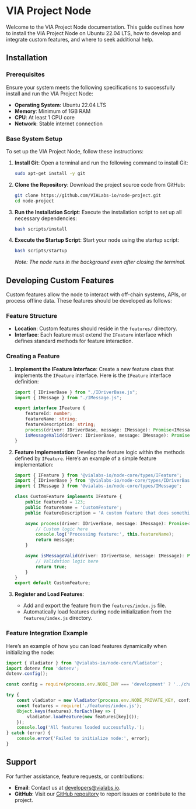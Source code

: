 # VIA Project Node

Welcome to the VIA Project Node documentation. This guide outlines how to install the VIA Project Node on Ubuntu 22.04 LTS, how to develop and integrate custom features, and where to seek additional help.

## Installation

### Prerequisites
Ensure your system meets the following specifications to successfully install and run the VIA Project Node:
- **Operating System**: Ubuntu 22.04 LTS
- **Memory**: Minimum of 1GB RAM
- **CPU**: At least 1 CPU core
- **Network**: Stable internet connection

### Base System Setup
To set up the VIA Project Node, follow these instructions:

1. **Install Git**:
   Open a terminal and run the following command to install Git:
   ```bash
   sudo apt-get install -y git
   ```

2. **Clone the Repository**:
   Download the project source code from GitHub:
   ```bash
   git clone https://github.com/VIALabs-io/node-project.git
   cd node-project
   ```

3. **Run the Installation Script**:
   Execute the installation script to set up all necessary dependencies:
   ```bash
   bash scripts/install
   ```

4. **Execute the Startup Script**:
   Start your node using the startup script:
   ```bash
   bash scripts/startup
   ```
   *Note: The node runs in the background even after closing the terminal.*

## Developing Custom Features

Custom features allow the node to interact with off-chain systems, APIs, or process offline data. These features should be developed as follows:

### Feature Structure
- **Location**: Custom features should reside in the `features/` directory.
- **Interface**: Each feature must extend the `IFeature` interface which defines standard methods for feature interaction.

### Creating a Feature
1. **Implement the IFeature Interface**:
   Create a new feature class that implements the `IFeature` interface. Here is the `IFeature` interface definition:
   ```typescript
   import { IDriverBase } from "./IDriverBase.js";
   import { IMessage } from "./IMessage.js";

   export interface IFeature {
       featureId: number;
       featureName: string;
       featureDescription: string;
       process(driver: IDriverBase, message: IMessage): Promise<IMessage>;
       isMessageValid(driver: IDriverBase, message: IMessage): Promise<boolean>;
   }
   ```

2. **Feature Implementation**:
   Develop the feature logic within the methods defined by `IFeature`. Here’s an example of a simple feature implementation:
   ```typescript
   import { IFeature } from '@vialabs-io/node-core/types/IFeature';
   import { IDriverBase } from '@vialabs-io/node-core/types/IDriverBase';
   import { IMessage } from '@vialabs-io/node-core/types/IMessage';

   class CustomFeature implements IFeature {
       public featureId = 123;
       public featureName = 'CustomFeature';
       public featureDescription = 'A custom feature that does something special.';

       async process(driver: IDriverBase, message: IMessage): Promise<IMessage> {
           // Custom logic here
           console.log('Processing feature:', this.featureName);
           return message;
       }

       async isMessageValid(driver: IDriverBase, message: IMessage): Promise<boolean> {
           // Validation logic here
           return true;
       }
   }
   export default CustomFeature;
   ```

3. **Register and Load Features**:
   - Add and export the feature from the `features/index.js` file.
   - Automatically load features during node initialization from the `features/index.js` directory.

### Feature Integration Example
Here’s an example of how you can load features dynamically when initializing the node:
```javascript
import { Vladiator } from '@vialabs-io/node-core/Vladiator';
import dotenv from 'dotenv';
dotenv.config();

const config = require(process.env.NODE_ENV === 'development' ? '../chains-testnet.json' : '../chains-mainnet.json');

try {
    const vladiator = new Vladiator(process.env.NODE_PRIVATE_KEY, config);
    const features = require('./features/index.js');
    Object.keys(features).forEach(key => {
        vladiator.loadFeature(new features[key]());
    });
    console.log('All features loaded successfully.');
} catch (error) {
    console.error('Failed to initialize node:', error);
}
```

## Support
For further assistance, feature requests, or contributions:
- **Email**: Contact us at developers@vialabs.io.
- **GitHub**: Visit our [GitHub repository](https://github.com/VIALabs-io/node-project) to report issues or contribute to the project.
